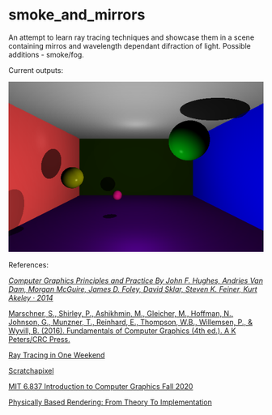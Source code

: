 # smoke_and_mirrors

An attempt to learn ray tracing techniques and showcase them in a scene containing mirros and wavelength dependant difraction of light.
Possible additions - smoke/fog.

Current outputs:

![Scene](outputImage.png)

References:

[_Computer Graphics Principles and Practice By John F. Hughes, Andries Van Dam, Morgan McGuire, James D. Foley, David Sklar, Steven K. Feiner, Kurt Akeley · 2014_](https://www.worldcat.org/title/computer-graphics-principles-and-practice/oclc/828142648)

[Marschner, S., Shirley, P., Ashikhmin, M., Gleicher, M., Hoffman, N., Johnson, G., Munzner, T., Reinhard, E., Thompson, W.B., Willemsen, P., & Wyvill, B. (2016). Fundamentals of Computer Graphics (4th ed.). A K Peters/CRC Press. ](https://doi.org/10.1201/9781315372198)

[Ray Tracing in One Weekend](https://raytracing.github.io/books/RayTracingInOneWeekend.html)

[Scratchapixel](https://www.scratchapixel.com/)

[MIT 6.837 Introduction to Computer Graphics Fall 2020](https://www.youtube.com/watch?v=-LqUu61oRdk&list=PLQ3UicqQtfNuBjzJ-KEWmG1yjiRMXYKhh)

[Physically Based Rendering: From Theory To Implementation](https://www.pbr-book.org/)
